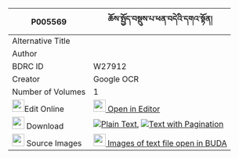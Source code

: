 |P005569|ཆོས་སྤྱོད་བསྡུས་པ་ཕན་བདེའི་དགའ་སྟོན། 
| --- | --- 
|Alternative Title |
|Author | 
|BDRC ID | W27912
|Creator | Google OCR
|Number of Volumes| 1
|<img width="25" src="https://img.icons8.com/color/25/000000/edit-property.png">Edit Online| [<img width="25" src="https://avatars.githubusercontent.com/u/45091458?s=200&v=4"> Open in Editor](http://editor.openpecha.org/P005569)
|<img width="25" src="https://img.icons8.com/fluent/48/000000/download-2.png"/>  Download | [![](https://img.icons8.com/color/20/000000/txt.png)Plain Text](https://github.com/Openpecha/P005569/releases/download/v1/chocho_dupa_pende_i_gaton_plain_P005569.zip), [![](https://img.icons8.com/color/20/000000/txt.png)Text with Pagination](https://github.com/Openpecha/P005569/releases/download/v1/chocho_dupa_pende_i_gaton_pages_P005569.zip)
|<img width="25" src="https://img.icons8.com/plasticine/100/000000/pictures-folder.png"/>  Source Images | [<img width="25" src="https://library.bdrc.io/icons/BUDA-small.svg"> Images of text file open in BUDA](https://library.bdrc.io/show/bdr:W27912)